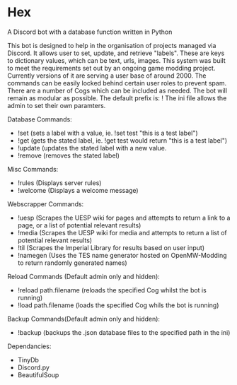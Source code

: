 # Hex
A Discord bot with a database function written in Python

This bot is designed to help in the organisation of projects managed via Discord. It allows user to set, update, and retrieve "labels". These are keys to dictionary values, which can be text, urls, images.
This system was built to meet the requirements set out by an ongoing game modding project. Currently versions of it are serving a user base of around 2000. The commands can be easily locked behind certain user roles to prevent spam. 
There are a number of Cogs which can be included as needed. The bot will remain as modular as possible.
The default prefix is: !
The ini file allows the admin to set their own paramters. 

Database Commands:
- !set    (sets a label with a value, ie. !set test "this is a test label")
- !get    (gets the stated label, ie. !get test would return "this is a test label")
- !update (updates the stated label with a new value.
- !remove (removes the stated label)

Misc Commands:
- !rules    (Displays server rules)
- !welcome  (Displays a welcome message)

Webscrapper Commands:
- !uesp     (Scrapes the UESP wiki for pages and attempts to return a link to a page, or a list of potential relevant results)
- !media    (Scrapes the UESP wiki for media and attempts to return a list of potential relevant results)
- !til      (Scrapes the Imperial Library for results based on user input)
- !namegen  (Uses the TES name generator hosted on OpenMW-Modding to return randomly generated names)

Reload Commands (Default admin only and hidden):
- !reload path.filename  (reloads the specified Cog whilst the bot is running)
- !load path.filename    (loads the specified Cog whils the bot is running)

Backup Commands(Default admin only and hidden):
- !backup (backups the .json database files to the specified path in the ini)

Dependancies:
- TinyDb
- Discord.py
- BeautifulSoup
